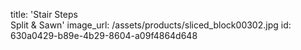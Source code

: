 title: 'Stair Steps <br> Split & Sawn'
image_url: /assets/products/sliced_block00302.jpg
id: 630a0429-b89e-4b29-8604-a09f4864d648
